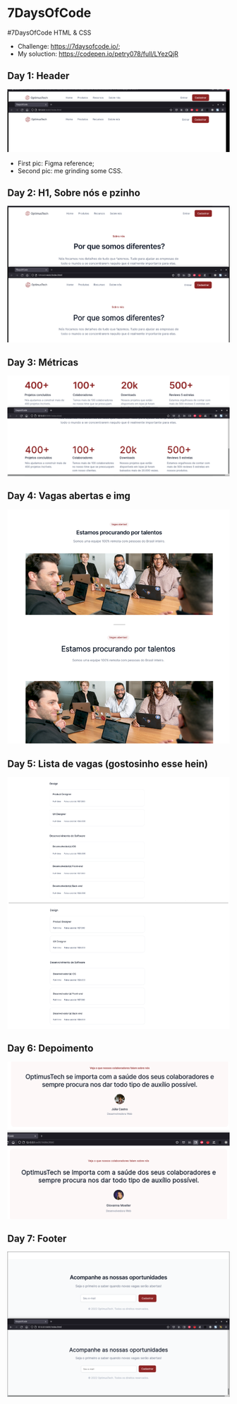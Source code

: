# 7DaysOfCode
#7DaysOfCode HTML & CSS
* Challenge: https://7daysofcode.io/;
* My soluction: https://codepen.io/petry078/full/LYezQjR

## Day 1: Header
![proof](https://raw.githubusercontent.com/petry078/7DaysOfCode/main/proof.png)
* First pic: Figma reference;
* Second pic: me grinding some CSS.

## Day 2: H1, Sobre nós e pzinho
![proof](https://raw.githubusercontent.com/petry078/7DaysOfCode/main/proof2.png)

## Day 3: Métricas
![proof](https://raw.githubusercontent.com/petry078/7DaysOfCode/main/proof3.png)

## Day 4: Vagas abertas e img
![proof](https://raw.githubusercontent.com/petry078/7DaysOfCode/main/proof4.png)

## Day 5: Lista de vagas (gostosinho esse hein)
![proof](https://raw.githubusercontent.com/petry078/7DaysOfCode/main/proof5.png)

## Day 6: Depoimento
![proof](https://raw.githubusercontent.com/petry078/7DaysOfCode/main/proof6.png)

## Day 7: Footer
![proof](https://raw.githubusercontent.com/petry078/7DaysOfCode/main/proof7.png)
